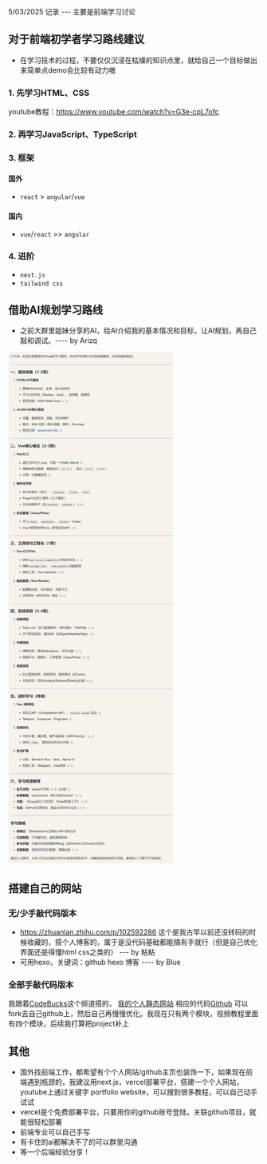 5/03/2025 记录 --- 主要是前端学习讨论
## 对于前端初学者学习路线建议
- 在学习技术的过程，不要仅仅沉浸在枯燥的知识点里，就给自己一个目标做出来简单点demo会比较有动力嗷

### 1. 先学习HTML、CSS
youtube教程：https://www.youtube.com/watch?v=G3e-cpL7ofc

### 2. 再学习JavaScript、TypeScript

### 3. 框架
#### 国外
- `react` > `angular`/`vue`
#### 国内
- `vue`/`react` >> `angular`

### 4. 进阶
- `next.js`
- `tailwind css`

## 借助AI规划学习路线
- 之前大群里姐妹分享的AI，给AI介绍我的基本情况和目标，让AI规划，再自己敲和调试。---- by Arizq

![AI规划学习路线](../images/Arizq-learning-roadmap.jpg)

## 搭建自己的网站
### 无/少手敲代码版本
- https://zhuanlan.zhihu.com/p/102592286    这个是我古早以前还没转码的时候收藏的，搭个人博客的，属于是没代码基础都能搞有手就行（但是自己优化界面还是得懂html css之类的） --- by 粘粘
- 可用hexo，关键词：github hexo 博客 ---- by Blue

### 全部手敲代码版本
我跟着[CodeBucks](https://www.youtube.com/@CodeBucks)这个频道搭的，
[我的个人静态网站](https://zhangmengjia.vercel.app/)
相应的代码[Github](https://github.com/ShirleyZmj/portfolio-website)
可以fork去自己github上，然后自己再慢慢优化。我现在只有两个模块，视频教程里面有四个模块，后续我打算把project补上

## 其他
- 国外找前端工作，都希望有个个人网站/github主页也装饰一下，如果现在前端遇到瓶颈的，我建议用next.js，vercel部署平台，搭建一个个人网站， youtube上通过关键字 portfolio website，可以搜到很多教程，可以自己动手试试
- vercel是个免费部署平台，只要用你的github账号登陆，关联github项目，就能很轻松部署
- 前端专业可以自己手写
- 有卡住的ai都解决不了的可以群里沟通
- 等一个后端经验分享！